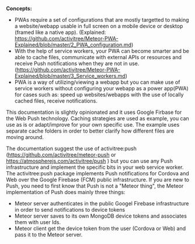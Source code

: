 **Concepts:**

* PWAs require a set of configurations that are mostly targetted to making a website/webapp usable in full screen on a mobile device or desktop (framed like a native app). (Explained: https://github.com/activitree/Meteor-PWA-Explained/blob/master/2_PWA_configuration.md)
* With the help of service workers, your PWA can become smarter and be able to cache files, communicate with external APIs or resources and receive Push notifications when they are not in use. (https://github.com/activitree/Meteor-PWA-Explained/blob/master/3_Service_workers.md)
* PWA is a way of utilizing/viewing a webapp but you can make use of service workers without configuring your webapp as a power app(PWA) for cases such as: speed up websites/webapps with the use of locally cached files, receive notifications.

This documentation is slightly opinionated and it uses Google Firbase for the Web Push technology. Caching strategies are used as example, you can use as is or adapt/improve for your own specific use. The example uses separate cache folders in order to better clarify how different files are moving around.

The documentation suggest the use of activitree:push (https://github.com/activitree/meteor-push or https://atmospherejs.com/activitree/push ) but you can use any Push infrastructure and implement the specific bits in your web service worker. The activitree:push package implements Push notifications for Cordova and Web over the Google Firebase (FCM) public infrastructure. If you are new to Push, you need to first know that Push is not a "Meteor thing", the Meteor implementation of Push does mainly three things:
  * Meteor server authenticates in the public Googel Firebase infrastructure in order to send notifications to device tokens
  * Meteor server saves to its own MongoDB device tokens and associates them with user Ids.
  * Meteor client get the device token from the user (Cordova or Web) and pass it to the Meteor server.
  
